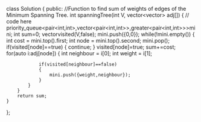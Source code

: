 class Solution
{
	public:
	//Function to find sum of weights of edges of the Minimum Spanning Tree.
    int spanningTree(int V, vector<vector<int>> adj[])
    {
        // code here
        priority_queue<pair<int,int>,vector<pair<int,int>>,greater<pair<int,int>>>mini;
        int sum=0;
        vector<int>visited(V,false);
        mini.push({0,0});
        while(!mini.empty())
        {
            int cost = mini.top().first;
            int node = mini.top().second;
            mini.pop();
            if(visited[node]==true)
            {
                continue;
            }
            visited[node]=true;
            sum+=cost;
            for(auto i:adj[node])
            {
                int neighbour = i[0];
                int weight = i[1];
                
                if(visited[neighbour]==false)
                {
                    mini.push({weight,neighbour});
                }
            }
        }
        return sum;
    }
};